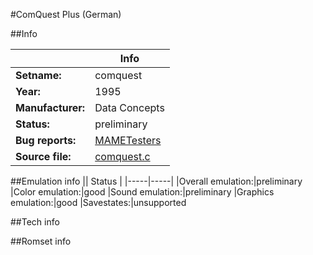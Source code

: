 #ComQuest Plus (German)

##Info

||Info|
|-----|-----|
|**Setname:**|comquest
|**Year:**|1995
|**Manufacturer:**|Data Concepts
|**Status:**|preliminary
|**Bug reports:**|[MAMETesters](http://mametesters.org/view_all_set.php?type=1&temporary=y&search=comquest.c)
|**Source file:**|[comquest.c](https://github.com/mamedev/mame/blob/master/src/mess/drivers/comquest.c)

##Emulation info
|| Status |
|-----|-----|
|Overall emulation:|preliminary
|Color emulation:|good
|Sound emulation:|preliminary
|Graphics emulation:|good
|Savestates:|unsupported

##Tech info

##Romset info

<!--- START OF EDITED COMMENT DO NOT TOUCH TEXT ABOVE-->
